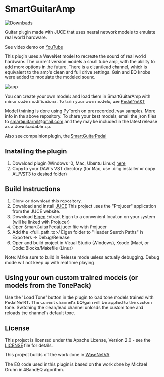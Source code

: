 # SmartGuitarAmp

[![Downloads](https://img.shields.io/github/downloads/GuitarML/SmartGuitarAmp/total)](https://somsubhra.github.io/github-release-stats/?username=GuitarML&repository=SmartGuitarAmp&page=1&per_page=30)

Guitar plugin made with JUCE that uses neural network models to emulate real world hardware.

See video demo on [YouTube](https://youtu.be/oIX5y-nyhcY)

This plugin uses a WaveNet model to recreate the sound of real world hardware. The current version
models a small tube amp, with the ability to add more options in the future. There is a clean/lead channel, 
which is equivalent to the amp's clean and full drive settings. Gain and EQ knobs were added to 
modulate the modeled sound.

![app](https://github.com/keyth72/SmartGuitarAmp/blob/master/resources/amp_pic.png)

You can create your own models and load them in SmartGuitarAmp with minor code modifications.
To train your own models, use [PedalNetRT](https://github.com/GuitarML/PedalNetRT)

Model training is done using PyTorch on pre recorded .wav samples. More info in the above repository.
To share your best models, email the json files to smartguitarml@gmail.com and they may be included 
in the latest release as a downloadable zip.

Also see compainion plugin, the [SmartGuitarPedal](https://github.com/GuitarML/SmartGuitarPedal)

## Installing the plugin

1. Download plugin (Windows 10, Mac, Ubuntu Linux) [here](https://github.com/keyth72/SmartGuitarAmp/releases)
2. Copy to your DAW's VST directory (for Mac, use .dmg installer or copy AU/VST3 to desired folder)

## Build Instructions

1. Clone or download this repository.
2. Download and install [JUCE](https://juce.com/) This project uses the "Projucer" application from the JUCE website. 
3. Download [Eigen](http://eigen.tuxfamily.org)
   Extract Eigen to a convenient location on your system (will be linked with Projucer)
4. Open SmartGuitarPedal.jucer file with Projucer
5. Add the <full_path_to>/ Eigen folder to "Header Search Paths" in Exporters -> Debug/Release
6. Open and build project in Visual Studio (Windows), Xcode (Mac), or Code::Blocks/Makefile (Linux)

Note: Make sure to build in Release mode unless actually debugging. Debug mode will not keep up with real time playing.

## Using your own custom trained models (or models from the TonePack)

Use the "Load Tone" button in the plugin to load tone models trained with PedalNetRT.  The current channel's 
EQ/gain will be applied to the custom tone.  Switching the clean/lead channel unloads the custom tone and 
reloads the channel's default tone.

## License
This project is licensed under the Apache License, Version 2.0 - see the [LICENSE](LICENSE) file for details.

This project builds off the work done in [WaveNetVA](https://github.com/damskaggep/WaveNetVA)

The EQ code used in this plugin is based on the work done by Michael Gruhn in 4BandEQ algorithm.
